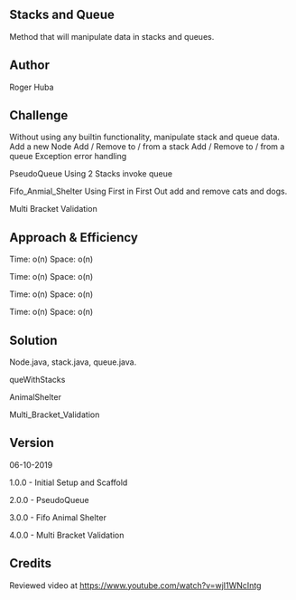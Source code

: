 ## Stacks and Queue
Method that will manipulate data in stacks and queues.

## Author
Roger Huba

## Challenge
Without using any builtin functionality, manipulate stack and queue data.
    Add a new Node
    Add / Remove to / from a stack
    Add / Remove to / from a queue
    Exception error handling
    
PseudoQueue
    Using 2 Stacks invoke queue
    
Fifo_Anmial_Shelter
    Using First in First Out add and remove cats and dogs.
    
Multi Bracket Validation
    

## Approach & Efficiency
Time: o(n) Space: o(n)

Time: o(n) Space: o(n)

Time: o(n) Space: o(n)

Time: o(n) Space: o(n)
## Solution
Node.java, stack.java, queue.java.

queWithStacks

AnimalShelter

Multi_Bracket_Validation

## Version
06-10-2019

1.0.0 - Initial Setup and Scaffold

2.0.0 - PseudoQueue

3.0.0 - Fifo Animal Shelter

4.0.0 - Multi Bracket Validation

## Credits
Reviewed video at
https://www.youtube.com/watch?v=wjI1WNcIntg
